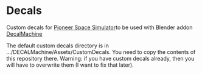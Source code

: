 # Decals
Custom decals for [Pioneer Space Simulator](http://pioneerspacesim.net)to be used with Blender addon [DecalMachine](https://machin3.io/DECALmachine/docs/)

The default custom decals directory is in .../DECALMachine/Assets/CustomDecals. You need to copy the contents of this repository there. Warning: if you have custom decals already, then you will have to overwrite them (I want to fix that later).

